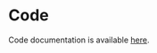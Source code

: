 # Code

Code documentation is available [here](https://godoc.org/github.com/projekt-zespolony/server).
